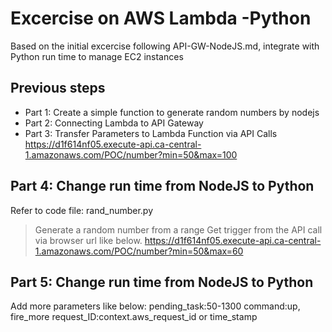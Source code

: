# Excercise on AWS Lambda -Python

Based on the initial excercise following API-GW-NodeJS.md, integrate with Python run time to manage EC2 instances

## Previous steps

* Part 1: Create a simple function to generate random numbers by nodejs
* Part 2: Connecting Lambda to API Gateway
* Part 3: Transfer Parameters to Lambda Function via API Calls
https://d1f614nf05.execute-api.ca-central-1.amazonaws.com/POC/number?min=50&max=100

## Part 4: Change run time from NodeJS to Python
Refer to code file: rand_number.py
> Generate a random number from a range
> Get trigger from the API call via browser url like below.
> https://d1f614nf05.execute-api.ca-central-1.amazonaws.com/POC/number?min=50&max=60

## Part 5: Change run time from NodeJS to Python

Add more parameters like below:
pending_task:50-1300
command:up, fire_more
request_ID:context.aws_request_id or time_stamp
